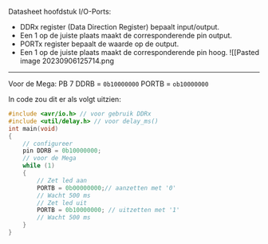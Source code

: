 Datasheet hoofdstuk I/O-Ports: 
- DDRx register (Data Direction Register) bepaalt input/output.
- Een 1 op de juiste plaats maakt de corresponderende pin output.
- PORTx register bepaalt de waarde op de output. 
- Een 1 op de juiste plaats maakt de corresponderende pin hoog.
![[Pasted image 20230906125714.png

---

Voor de Mega: PB 7
	DDRB = `0b10000000`
	PORTB = `ob10000000`

In code zou dit er als volgt uitzien:
```c
#include <avr/io.h> // voor gebruik DDRx 
#include <util/delay.h> // voor delay_ms()
int main(void) 
{ 
	// configureer 
	pin DDRB = 0b10000000; 
	// voor de Mega 
	while (1) 
	{
		// Zet led aan 
		PORTB = 0b00000000;// aanzetten met '0' 
		// Wacht 500 ms 
		// Zet led uit 
		PORTB = 0b10000000; // uitzetten met '1' 
		// Wacht 500 ms 
	}
}
```